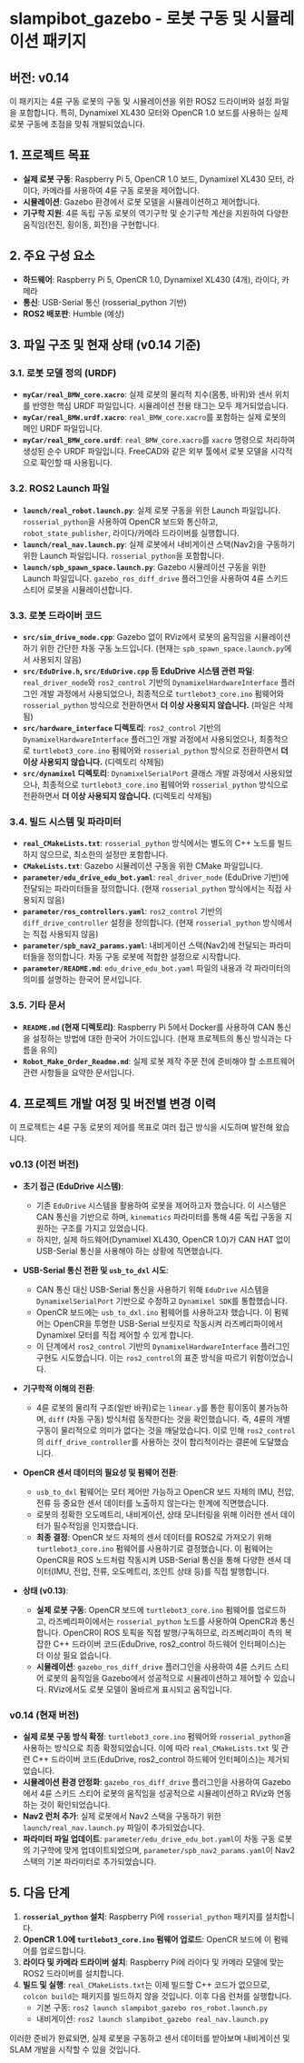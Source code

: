 # slampibot_gazebo - 로봇 구동 및 시뮬레이션 패키지

## 버전: v0.14

이 패키지는 4륜 구동 로봇의 구동 및 시뮬레이션을 위한 ROS2 드라이버와 설정 파일을 포함합니다. 특히, Dynamixel XL430 모터와 OpenCR 1.0 보드를 사용하는 실제 로봇 구동에 초점을 맞춰 개발되었습니다.

## 1. 프로젝트 목표

*   **실제 로봇 구동**: Raspberry Pi 5, OpenCR 1.0 보드, Dynamixel XL430 모터, 라이다, 카메라를 사용하여 4륜 구동 로봇을 제어합니다.
*   **시뮬레이션**: Gazebo 환경에서 로봇 모델을 시뮬레이션하고 제어합니다.
*   **기구학 지원**: 4륜 독립 구동 로봇의 역기구학 및 순기구학 계산을 지원하여 다양한 움직임(전진, 횡이동, 회전)을 구현합니다.

## 2. 주요 구성 요소

*   **하드웨어**: Raspberry Pi 5, OpenCR 1.0, Dynamixel XL430 (4개), 라이다, 카메라
*   **통신**: USB-Serial 통신 (rosserial_python 기반)
*   **ROS2 배포판**: Humble (예상)

## 3. 파일 구조 및 현재 상태 (v0.14 기준)

### 3.1. 로봇 모델 정의 (URDF)

*   **`myCar/real_BMW_core.xacro`**: 실제 로봇의 물리적 치수(몸통, 바퀴)와 센서 위치를 반영한 핵심 URDF 파일입니다. 시뮬레이션 전용 태그는 모두 제거되었습니다.
*   **`myCar/real_BMW.urdf.xacro`**: `real_BMW_core.xacro`를 포함하는 실제 로봇의 메인 URDF 파일입니다.
*   **`myCar/real_BMW_core.urdf`**: `real_BMW_core.xacro`를 `xacro` 명령으로 처리하여 생성된 순수 URDF 파일입니다. FreeCAD와 같은 외부 툴에서 로봇 모델을 시각적으로 확인할 때 사용됩니다.

### 3.2. ROS2 Launch 파일

*   **`launch/real_robot.launch.py`**: 실제 로봇 구동을 위한 Launch 파일입니다. `rosserial_python`을 사용하여 OpenCR 보드와 통신하고, `robot_state_publisher`, 라이다/카메라 드라이버를 실행합니다.
*   **`launch/real_nav.launch.py`**: 실제 로봇에서 내비게이션 스택(Nav2)을 구동하기 위한 Launch 파일입니다. `rosserial_python`을 포함합니다.
*   **`launch/spb_spawn_space.launch.py`**: Gazebo 시뮬레이션 구동을 위한 Launch 파일입니다. `gazebo_ros_diff_drive` 플러그인을 사용하여 4륜 스키드 스티어 로봇을 시뮬레이션합니다.

### 3.3. 로봇 드라이버 코드

*   **`src/sim_drive_node.cpp`**: Gazebo 없이 RViz에서 로봇의 움직임을 시뮬레이션하기 위한 간단한 차동 구동 노드입니다. (현재는 `spb_spawn_space.launch.py`에서 사용되지 않음)
*   **`src/EduDrive.h`, `src/EduDrive.cpp` 등 EduDrive 시스템 관련 파일**: `real_driver_node`와 `ros2_control` 기반의 `DynamixelHardwareInterface` 플러그인 개발 과정에서 사용되었으나, 최종적으로 `turtlebot3_core.ino` 펌웨어와 `rosserial_python` 방식으로 전환하면서 **더 이상 사용되지 않습니다.** (파일은 삭제됨)
*   **`src/hardware_interface` 디렉토리**: `ros2_control` 기반의 `DynamixelHardwareInterface` 플러그인 개발 과정에서 사용되었으나, 최종적으로 `turtlebot3_core.ino` 펌웨어와 `rosserial_python` 방식으로 전환하면서 **더 이상 사용되지 않습니다.** (디렉토리 삭제됨)
*   **`src/dynamixel` 디렉토리**: `DynamixelSerialPort` 클래스 개발 과정에서 사용되었으나, 최종적으로 `turtlebot3_core.ino` 펌웨어와 `rosserial_python` 방식으로 전환하면서 **더 이상 사용되지 않습니다.** (디렉토리 삭제됨)

### 3.4. 빌드 시스템 및 파라미터

*   **`real_CMakeLists.txt`**: `rosserial_python` 방식에서는 별도의 C++ 노드를 빌드하지 않으므로, 최소한의 설정만 포함합니다.
*   **`CMakeLists.txt`**: Gazebo 시뮬레이션 구동을 위한 CMake 파일입니다.
*   **`parameter/edu_drive_edu_bot.yaml`**: `real_driver_node` (EduDrive 기반)에 전달되는 파라미터들을 정의합니다. (현재 `rosserial_python` 방식에서는 직접 사용되지 않음)
*   **`parameter/ros_controllers.yaml`**: `ros2_control` 기반의 `diff_drive_controller` 설정을 정의합니다. (현재 `rosserial_python` 방식에서는 직접 사용되지 않음)
*   **`parameter/spb_nav2_params.yaml`**: 내비게이션 스택(Nav2)에 전달되는 파라미터들을 정의합니다. 차동 구동 로봇에 적합한 설정으로 시작합니다.
*   **`parameter/README.md`**: `edu_drive_edu_bot.yaml` 파일의 내용과 각 파라미터의 의미를 설명하는 한국어 문서입니다.

### 3.5. 기타 문서

*   **`README.md` (현재 디렉토리)**: Raspberry Pi 5에서 Docker를 사용하여 CAN 통신을 설정하는 방법에 대한 한국어 가이드입니다. (현재 프로젝트의 통신 방식과는 다름을 유의)
*   **`Robot_Make_Order_Readme.md`**: 실제 로봇 제작 주문 전에 준비해야 할 소프트웨어 관련 사항들을 요약한 문서입니다.

## 4. 프로젝트 개발 여정 및 버전별 변경 이력

이 프로젝트는 4륜 구동 로봇의 제어를 목표로 여러 접근 방식을 시도하며 발전해 왔습니다.

### v0.13 (이전 버전)

*   **초기 접근 (EduDrive 시스템)**:
    *   기존 `EduDrive` 시스템을 활용하여 로봇을 제어하고자 했습니다. 이 시스템은 CAN 통신을 기반으로 하며, `kinematics` 파라미터를 통해 4륜 독립 구동을 지원하는 구조를 가지고 있었습니다.
    *   하지만, 실제 하드웨어(Dynamixel XL430, OpenCR 1.0)가 CAN HAT 없이 USB-Serial 통신을 사용해야 하는 상황에 직면했습니다.

*   **USB-Serial 통신 전환 및 `usb_to_dxl` 시도**:
    *   CAN 통신 대신 USB-Serial 통신을 사용하기 위해 `EduDrive` 시스템을 `DynamixelSerialPort` 기반으로 수정하고 `Dynamixel SDK`를 통합했습니다.
    *   OpenCR 보드에는 `usb_to_dxl.ino` 펌웨어를 사용하고자 했습니다. 이 펌웨어는 OpenCR을 투명한 USB-Serial 브릿지로 작동시켜 라즈베리파이에서 Dynamixel 모터를 직접 제어할 수 있게 합니다.
    *   이 단계에서 `ros2_control` 기반의 `DynamixelHardwareInterface` 플러그인 구현도 시도했습니다. 이는 `ros2_control`의 표준 방식을 따르기 위함이었습니다.

*   **기구학적 이해의 전환**: 
    *   4륜 로봇의 물리적 구조(일반 바퀴)로는 `linear.y`를 통한 횡이동이 불가능하며, `diff` (차동 구동) 방식처럼 동작한다는 것을 확인했습니다. 즉, 4륜의 개별 구동이 물리적으로 의미가 없다는 것을 깨달았습니다. 이로 인해 `ros2_control`의 `diff_drive_controller`를 사용하는 것이 합리적이라는 결론에 도달했습니다.

*   **OpenCR 센서 데이터의 필요성 및 펌웨어 전환**: 
    *   `usb_to_dxl` 펌웨어는 모터 제어만 가능하고 OpenCR 보드 자체의 IMU, 전압, 전류 등 중요한 센서 데이터를 노출하지 않는다는 한계에 직면했습니다. 
    *   로봇의 정확한 오도메트리, 내비게이션, 상태 모니터링을 위해 이러한 센서 데이터가 필수적임을 인지했습니다.
    *   **최종 결정**: OpenCR 보드 자체의 센서 데이터를 ROS2로 가져오기 위해 `turtlebot3_core.ino` 펌웨어를 사용하기로 결정했습니다. 이 펌웨어는 OpenCR을 ROS 노드처럼 작동시켜 USB-Serial 통신을 통해 다양한 센서 데이터(IMU, 전압, 전류, 오도메트리, 조인트 상태 등)를 직접 발행합니다.

*   **상태 (v0.13)**:
    *   **실제 로봇 구동**: OpenCR 보드에 `turtlebot3_core.ino` 펌웨어를 업로드하고, 라즈베리파이에서는 `rosserial_python` 노드를 사용하여 OpenCR과 통신합니다. OpenCR이 ROS 토픽을 직접 발행/구독하므로, 라즈베리파이 측의 복잡한 C++ 드라이버 코드(EduDrive, ros2_control 하드웨어 인터페이스)는 더 이상 필요 없습니다. 
    *   **시뮬레이션**: `gazebo_ros_diff_drive` 플러그인을 사용하여 4륜 스키드 스티어 로봇의 움직임을 Gazebo에서 성공적으로 시뮬레이션하고 제어할 수 있습니다. RViz에서도 로봇 모델이 올바르게 표시되고 움직입니다.

### v0.14 (현재 버전)

*   **실제 로봇 구동 방식 확정**: `turtlebot3_core.ino` 펌웨어와 `rosserial_python`을 사용하는 방식으로 최종 확정되었습니다. 이에 따라 `real_CMakeLists.txt` 및 관련 C++ 드라이버 코드(EduDrive, ros2_control 하드웨어 인터페이스)는 제거되었습니다.
*   **시뮬레이션 환경 안정화**: `gazebo_ros_diff_drive` 플러그인을 사용하여 Gazebo에서 4륜 스키드 스티어 로봇의 움직임을 성공적으로 시뮬레이션하고 RViz와 연동하는 것이 확인되었습니다.
*   **Nav2 런처 추가**: 실제 로봇에서 Nav2 스택을 구동하기 위한 `launch/real_nav.launch.py` 파일이 추가되었습니다.
*   **파라미터 파일 업데이트**: `parameter/edu_drive_edu_bot.yaml`이 차동 구동 로봇의 기구학에 맞게 업데이트되었으며, `parameter/spb_nav2_params.yaml`이 Nav2 스택의 기본 파라미터로 추가되었습니다.

## 5. 다음 단계

1.  **`rosserial_python` 설치**: Raspberry Pi에 `rosserial_python` 패키지를 설치합니다.
2.  **OpenCR 1.0에 `turtlebot3_core.ino` 펌웨어 업로드**: OpenCR 보드에 이 펌웨어를 업로드합니다.
3.  **라이다 및 카메라 드라이버 설치**: Raspberry Pi에 라이다 및 카메라 모델에 맞는 ROS2 드라이버를 설치합니다.
4.  **빌드 및 실행**: `real_CMakeLists.txt`는 이제 빌드할 C++ 코드가 없으므로, `colcon build`는 패키지를 빌드하지 않을 것입니다. 이후 다음 런처를 실행합니다.
    *   기본 구동: `ros2 launch slampibot_gazebo ros_robot.launch.py`
    *   내비게이션: `ros2 launch slampibot_gazebo real_nav.launch.py`

이러한 준비가 완료되면, 실제 로봇을 구동하고 센서 데이터를 받아보며 내비게이션 및 SLAM 개발을 시작할 수 있을 것입니다.